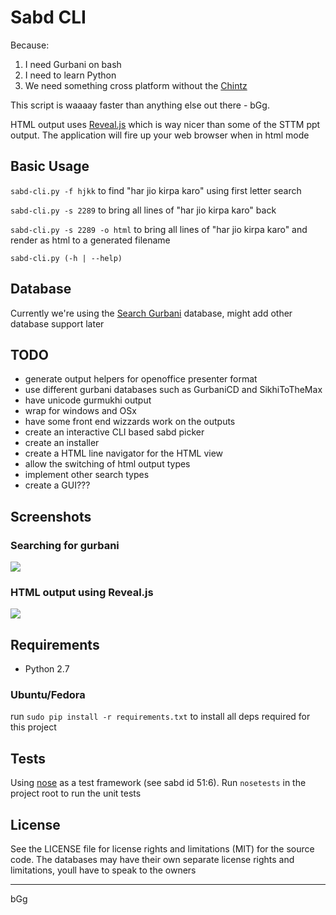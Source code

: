 # Sabd CLI

Because:

1. I need Gurbani on bash
2. I need to learn Python
3. We need something cross platform without the [Chintz](http://en.wikipedia.org/wiki/Chintz)

This script is waaaay faster than anything else out there - bGg.

HTML output uses [Reveal.js](http://lab.hakim.se/reveal-js/) which is way nicer than some of the STTM ppt output.  The application will fire up your web browser when in html mode

## Basic Usage
  `sabd-cli.py -f hjkk` to find "har jio kirpa karo" using first letter search

  `sabd-cli.py -s 2289` to bring all lines of "har jio kirpa karo" back

  `sabd-cli.py -s 2289 -o html` to bring all lines of "har jio kirpa karo" and render as html to a generated filename

  `sabd-cli.py (-h | --help)`

## Database
Currently we're using the [Search Gurbani](http://searchgurbani.com/sgdv/isg) database, might add other database support later

## TODO

- generate output helpers for openoffice presenter format
- use different gurbani databases such as GurbaniCD and SikhiToTheMax
- have unicode gurmukhi output
- wrap for windows and OSx
- have some front end wizzards work on the outputs
- create an interactive CLI based sabd picker
- create an installer
- create a HTML line navigator for the HTML view
- allow the switching of html output types
- implement other search types
- create a GUI???

## Screenshots

### Searching for gurbani
![](https://github.com/jujhars13/sabd-cli/blob/master/screenshot-search.png?raw=true)

### HTML output using Reveal.js
![](https://github.com/jujhars13/sabd-cli/blob/master/screenshot-html-output.png?raw=true)

## Requirements

- Python 2.7

### Ubuntu/Fedora
run `sudo pip install -r requirements.txt` to install all deps required for this project

## Tests
Using [nose](https://nose.readthedocs.org/en/latest/) as a test framework (see sabd id 51:6).
Run `nosetests` in the project root to run the unit tests

## License
See the LICENSE file for license rights and limitations (MIT) for the source code.
The databases may have their own separate license rights and limitations, youll have to speak to the owners

---
bGg